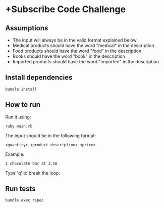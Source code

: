# +Subscribe Code Challenge

## Assumptions

* The input will always be in the valid format explained below
* Medical products should have the word "medical" in the description
* Food products should have the word "food" in the description
* Books should have the word "book" in the description
* Imported products should have the word "imported" in the description

## Install dependencies

```
bundle install
```

## How to run

Run it using:
```
ruby main.rb
```

The input should be in the following format:
```
<quantity> <product description> <price>
```

Example:
```
1 chocolate bar at 3.50
```

Type 'q' to break the loop.

## Run tests
```
bundle exec rspec
```
